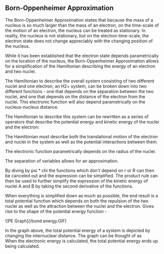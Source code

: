 
## Born-Oppenheimer Approximation

The Born-Oppenheimer Approximation states that because the mass of a nucleus is so much larger than the mass of an electron, on the time-scale of the motion of an electron, the nucleus can be treated as stationary. In reality, the nucleus is not stationary, but on the electron time-scale, the electron state does not change appreciably with the changing position of the nucleus. 

While it has been established that the electron state depends parametrically on the location of the nucleus, the Born-Oppenheimer Approximation allows for a simplification of the Hamiltonian describing the energy of an electron and two nuclei. 

The Hamiltonian to describe the overall system consisting of two different nuclei and one electron, an H2+ system, can be broken down into two different functions - one that depends on the separation between the two nuclei, and one that depends on the distance of the electron from the nuclei. This electronic function will also depend parametrically on the nucleus-nucleus distance. 

The Hamiltonian to describe this system can be rewritten as a series of operators that describe the potential energy and kinetic energy of the nuclei and the electron: 


The Hamiltonian must describe both the translational motion of the electron and nuclei in the system as well as the potential interactions between them. 

The electronic function parametrically depends on the radius of the nuclei. 

The separation of variables allows for an approximation. 

By diving by psi * chi the functions which don't depend on r or R can then be canceled out and the expression can be simplified. The product rule can then be used to further simplify the expression of the kinetic energy of nuclei A and B by taking the second derivative of the functions. 

When everything is simplified down as much as possible, the end result is a total potential function which depends on both the repulsion of the two nuclei as well as the attraction between the nuclei and the electron. Gives rise to the shape of the potential energy function - 

![PE Graph](/bond energy.GIF)

In the graph above, the total potential energy of a system is depicted by changing the internuclear distance. The graph can be thought of as  
When the electronic energy is calculated, the total potential energy ends up being calculated. 
